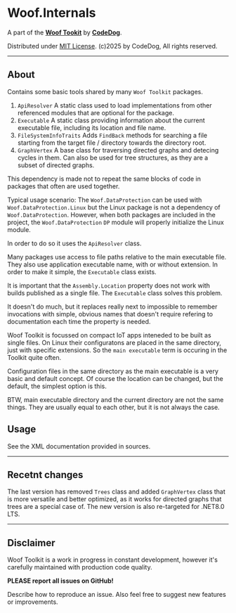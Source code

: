 ﻿# Woof.Internals

A part of the [**Woof Tookit**](../../Readme.md)
by **[CodeDog](https://www.codedog.pl)**.

Distributed under [MIT License](https://en.wikipedia.org/wiki/MIT_License).
(c)2025 by CodeDog, All rights reserved.

---

## About

Contains some basic tools shared by many `Woof Toolkit` packages.

1. `ApiResolver`
   A static class used to load implementations from other referenced modules
   that are optional for the package.
2. `Executable`
   A static class providing information about the current executable file,
   including its location and file name.
3. `FileSystemInfoTraits`
   Adds `FindBack` methods for searching a file starting from the target
   file / directory towards the directory root.
4. `GraphVertex`
   A base class for traversing directed graphs and detecing cycles in them.
   Can also be used for tree structures, as they are a subset of directed
   graphs.

This dependency is made not to repeat the same blocks of code in packages
that often are used together.

Typical usage scenario:
The `Woof.DataProtection` can be used with `Woof.DataProtection.Linux` but
the Linux package is not a dependency of `Woof.DataProtection`.
However, when both packages are included in the project, the
`Woof.DataProtection` `DP` module will properly initialize the Linux module.

In order to do so it uses the `ApiResolver` class.

Many packages use access to file paths relative to the main executable file.
They also use application executable name, with or without extension.
In order to make it simple, the `Executable` class exists.

It is important that the `Assembly.Location` property does not work with
builds published as a single file. The `Executable` class solves this problem.

It doesn't do much, but it replaces really next to impossible to remember
invocations with simple, obvious names that doesn't require refering
to documentation each time the property is needed.

Woof Toolkit is focussed on compact IoT apps inteneded to be built as
single files. On Linux their configuratons are placed in the same directory,
just with specific extensions. So the `main executable` term is occuring
in the Toolkit quite often.

Configuration files in the same directory as the main executable is a very
basic and default concept. Of course the location can be changed, but
the default, the simplest option is this.

BTW, main executable directory and the current directory are not the same things.
They are usually equal to each other, but it is not always the case.

## Usage

See the XML documentation provided in sources.

---

## Recetnt changes

The last version has removed `Trees` class and added `GraphVertex`
class that is more versatile and better optimized, as it works
for directed graphs that trees are a special case of.
The new version is also re-targeted for .NET8.0 LTS.

---

## Disclaimer

Woof Toolkit is a work in progress in constant development,
however it's carefully maintained with production code quality.

**PLEASE report all issues on GitHub!**

Describe how to reproduce an issue.
Also feel free to suggest new features or improvements.
